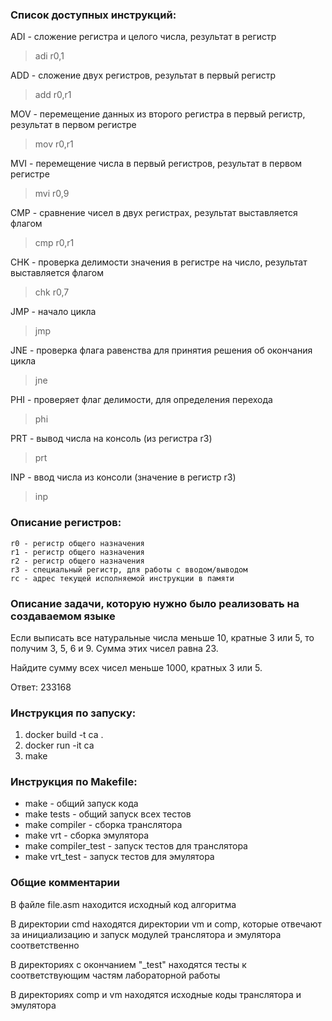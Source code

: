 ### Список доступных инструкций:

ADI - сложение регистра и целого числа, результат в регистр 

> adi r0,1

ADD - сложение двух регистров, результат в первый регистр

> add r0,r1

MOV - перемещение данных из второго регистра в первый регистр, результат в первом регистре

> mov r0,r1

MVI - перемещение числа в первый регистров, результат в первом регистре

> mvi r0,9

CMP - сравнение чисел в двух регистрах, результат выставляется флагом

> cmp r0,r1

CHK - проверка делимости значения в регистре на число, результат выставляется флагом

> chk r0,7

JMP - начало цикла

> jmp

JNE - проверка флага равенства для принятия решения об окончания цикла

> jne 

PHI - проверяет флаг делимости, для определения перехода

> phi

PRT - вывод числа на консоль (из регистра r3)

> prt

INP - ввод числа из консоли (значение в регистр r3)

> inp

### Описание регистров:

	r0 - регистр общего назначения
	r1 - регистр общего назначения
	r2 - регистр общего назначения
	r3 - специальный регистр, для работы с вводом/выводом
    rc - адрес текущей исполняемой инструкции в памяти 


### Описание задачи, которую нужно было реализовать на создаваемом языке

Если выписать все натуральные числа меньше 10, кратные 3 или 5, то получим 3, 5, 6 и 9. Сумма этих чисел равна 23.

Найдите сумму всех чисел меньше 1000, кратных 3 или 5.

Ответ: 233168

### Инструкция по запуску:

1) docker build -t ca .
2) docker run -it ca
3) make

### Инструкция по Makefile:

* make               - общий запуск кода
* make tests         - общий запуск всех тестов
* make compiler      - сборка транслятора
* make vrt           - сборка эмулятора
* make compiler_test - запуск тестов для транслятора
* make vrt_test      - запуск тестов для эмулятора

### Общие комментарии

В файле file.asm находится исходный код алгоритма

В директории cmd находятся директории vm и comp, которые отвечают за инициализацию и запуск модулей транслятора и эмулятора соответственно

В директориях с окончанием "_test" находятся тесты к соответствующим частям лабораторной работы

В директориях comp и vm находятся исходные коды транслятора и эмулятора